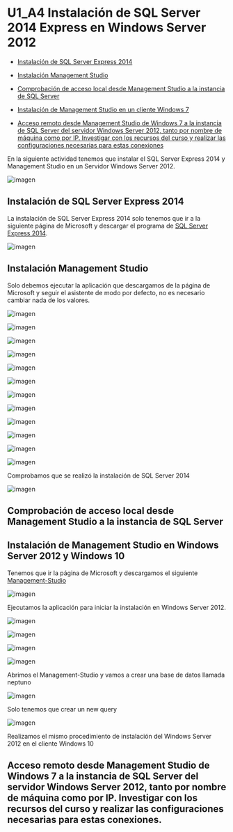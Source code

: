# U1_A4 Instalación de SQL Server 2014 Express en Windows Server 2012

- [Instalación de SQL Server Express 2014](#1)

- [Instalación Management Studio](#2)

- [Comprobación de acceso local desde Management Studio a la instancia de SQL Server](#3)

- [Instalación de Management Studio en un cliente Windows 7](#4)

- [Acceso remoto desde Management Studio de Windows 7 a la instancia de SQL Server del servidor Windows Server 2012, tanto por nombre de máquina como por IP. Investigar con los recursos del curso y realizar las configuraciones necesarias para estas conexiones](#5)

En la siguiente actividad tenemos que instalar el SQL Server Express 2014 y Management Studio en un Servidor Windows Server 2012.

![imagen](img/000.png)

## Instalación de SQL Server Express 2014<a name="1"></a>

La instalación de SQL Server Express 2014 solo tenemos que ir a la siguiente página de Microsoft y descargar el programa de [SQL Server Express 2014](https://www.microsoft.com/es-es/download/details.aspx?id=42299).

![imagen](img/001.png)


## Instalación Management Studio<a name="2"></a>

Solo debemos ejecutar la aplicación que descargamos de la página de Microsoft y seguir el asistente de modo por defecto, no es necesario cambiar nada de los valores.

![imagen](img/002.png)

![imagen](img/003.png)

![imagen](img/004.png)

![imagen](img/005.png)

![imagen](img/006.png)

![imagen](img/007.png)

![imagen](img/008.png)

![imagen](img/009.png)

![imagen](img/010.png)

![imagen](img/011.png)

![imagen](img/012.png)

![imagen](img/013.png)

Comprobamos que se realizó la instalación de SQL Server 2014

![imagen](img/014.png)

## Comprobación de acceso local desde Management Studio a la instancia de SQL Server<a name="3"></a>



## Instalación de Management Studio en  Windows Server 2012 y Windows 10<a name="4"></a>

Tenemos que ir la página de Microsoft y descargamos el siguiente [Management-Studio](https://docs.microsoft.com/es-es/sql/ssms/download-sql-server-management-studio-ssms)

![imagen](img/015.png)

Ejecutamos la aplicación para iniciar la instalación en Windows Server 2012.

![imagen](img/016.png)

![imagen](img/017.png)

![imagen](img/018.png)

![imagen](img/019.png)

Abrimos el Management-Studio y vamos a crear una base de datos llamada neptuno

![imagen](img/021.png)


Solo tenemos que crear un new query

![imagen](img/020.png)

Realizamos el mismo procedimiento de instalación del Windows Server 2012 en el cliente Windows 10


## Acceso remoto desde Management Studio de Windows 7 a la instancia de SQL Server del servidor Windows Server 2012, tanto por nombre de máquina como por IP. Investigar con los recursos del curso y realizar las configuraciones necesarias para estas conexiones. <a name="5"></a>
